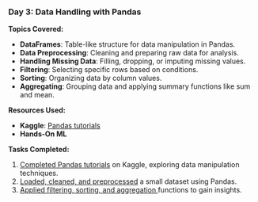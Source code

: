 ### **Day 3: Data Handling with Pandas**

**Topics Covered:**

- **DataFrames**: Table-like structure for data manipulation in Pandas.
- **Data Preprocessing**: Cleaning and preparing raw data for analysis.
- **Handling Missing Data**: Filling, dropping, or imputing missing values.
- **Filtering**: Selecting specific rows based on conditions.
- **Sorting**: Organizing data by column values.
- **Aggregating**: Grouping data and applying summary functions like sum and mean.

**Resources Used:**

- **Kaggle**: [Pandas tutorials](https://www.kaggle.com/learn/pandas)
- **Hands-On ML**

**Tasks Completed:**

1. [Completed Pandas tutorials](src/exercise-creating-reading-and-writing.ipynb) on Kaggle, exploring data manipulation techniques.
2. [Loaded, cleaned, and preprocessed](src/exercise-indexing-selecting-assigning.ipynb) a small dataset using Pandas.
3. [Applied filtering, sorting, and aggregation ](src/exercise-grouping-and-sorting.ipynb)functions to gain insights.